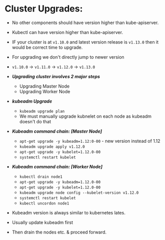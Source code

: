 # Cluster Upgrades:

- No other components should have version higher than kube-apiserver.
- Kubectl can have version higher than kube-apiserver.
- IF your cluster is at `v1.10.0` and latest version release is `v1.13.0` then it would be correct time to upgrade.
- For upgrading we don't directly jump to newer version
- `v1.10.0` -> `v1.11.0` -> `v1.12.0` -> `v1.13.0`

- ***Upgrading  cluster involves 2 major steps***
  - Upgrading Master Node
  - Upgrading Worker Node

- ***kubeadm Upgrade***
  - `kubeadm upgrade plan`
  - We must manually upgrade kubnelet on each node as kubeadm doesn't do that

- ***Kubeadm command chain: [Master Node]***
  - `apt-get upgrade -y kubeadm=1.12:0-00` - new version instead of 1.12
  - `kubeadm upgrade apply v1.12.0`
  - `apt-get upgrade -y kubelet=1.12.0-00`
  - `systemctl restart kubelet`

- ***Kubeadm command chain: [Worker Node]***
  - `kubectl drain node1`
  - `apt-get upgrade -y kubeadm=1.12.0-00`
  - `apt-get upgrade -y kubelet=1.12.0-00`
  - `kubeadm upgrade node config --kubelet-version v1.12.0`
  - `systemctl restart kubelet`
  - `kubectl uncordon node1`

- Kubeadm version is always similar to kubernetes lates.
- Usually update kubeadm first
- Then drain the nodes etc. & proceed forward.